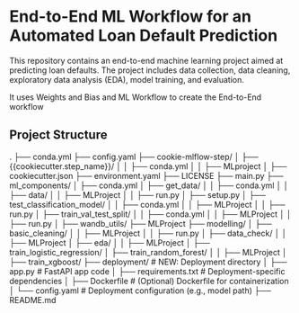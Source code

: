 # End-to-End ML Workflow for an Automated Loan Default Prediction

This repository contains an end-to-end machine learning project aimed at predicting loan defaults. The project includes data collection, data cleaning, exploratory data analysis (EDA), model training, and evaluation.

It uses Weights and Bias and ML Workflow to create the End-to-End workflow

## Project Structure
.
├── conda.yml
├── config.yaml
├── cookie-mlflow-step/
│   ├── {{cookiecutter.step_name}}/
│   │   ├── conda.yml
│   │   ├── MLproject
│   ├── cookiecutter.json
├── environment.yaml
├── LICENSE
├── main.py
├── ml_components/
│   ├── conda.yml
│   ├── get_data/
│   │   ├── conda.yml
│   │   ├── data/
│   │   ├── MLProject
│   │   ├── run.py
│   ├── setup.py
│   ├── test_classification_model/
│   │   ├── conda.yml
│   │   ├── MLProject
│   │   ├── run.py
│   ├── train_val_test_split/
│   │   ├── conda.yml
│   │   ├── MLProject
│   │   ├── run.py
│   ├── wandb_utils/
├── MLProject
├── modelling/
│   ├── basic_cleaning/
│   │   ├── MLProject
│   │   ├── run.py
│   ├── data_check/
│   │   ├── MLProject
│   ├── eda/
│   │   ├── MLProject
│   ├── train_logistic_regression/
│   ├── train_random_forest/
│   │   ├── MLProject
│   ├── train_xgboost/
├── deployment/                   # NEW: Deployment directory
│   ├── app.py                    # FastAPI app code
│   ├── requirements.txt          # Deployment-specific dependencies
│   ├── Dockerfile                # (Optional) Dockerfile for containerization
│   └── config.yaml               # Deployment configuration (e.g., model path)
├── README.md
